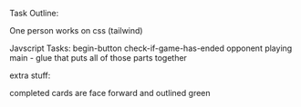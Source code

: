 Task Outline:

One person works on css (tailwind)

Javscript Tasks:
    begin-button
    check-if-game-has-ended
    opponent
    playing
    main - glue that puts all of those parts together



extra stuff:


completed cards are face forward and outlined green